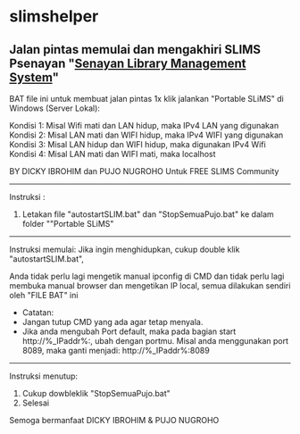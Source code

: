 # slimshelper
Jalan pintas memulai dan mengakhiri SLIMS Psenayan "<a href="https://slims.web.id/web/" rel="dofollow">Senayan Library Management System</a>"
---


BAT file ini untuk membuat jalan pintas 1x klik jalankan "Portable SLiMS" di Windows (Server Lokal):

Kondisi 1: Misal Wifi mati dan LAN hidup, maka IPv4 LAN yang digunakan
Kondisi 2: Misal LAN mati dan WIFI hidup, maka IPv4 WIFI yang digunakan
Kondisi 3: Misal LAN hidup dan WIFI hidup, maka digunakan IPv4 Wifi
Kondisi 4: Misal LAN mati dan WIFI mati, maka localhost

BY DICKY IBROHIM dan PUJO NUGROHO
Untuk FREE SLIMS Community


---
Instruksi :
1. Letakan file "autostartSLIM.bat" dan  "StopSemuaPujo.bat" ke dalam folder ""Portable SLiMS"
---
Instruksi memulai:
Jika ingin menghidupkan, cukup double klik "autostartSLIM.bat", 


Anda tidak perlu lagi mengetik manual ipconfig di CMD dan tidak perlu lagi membuka manual browser dan mengetikan IP local, semua dilakukan sendiri oleh "FILE BAT" ini
* Catatan: 
* Jangan tutup CMD yang ada agar tetap menyala.
* Jika anda mengubah Port default, maka pada bagian start http://%_IPaddr%:<portmu jika ada>, ubah <portmu jika ada> dengan portmu. Misal anda menggunakan port 8089, maka ganti menjadi: http://%_IPaddr%:8089
---

Instruksi menutup:
1. Cukup dowbleklik "StopSemuaPujo.bat" 
2. Selesai






Semoga bermanfaat
DICKY IBROHIM &
PUJO NUGROHO


